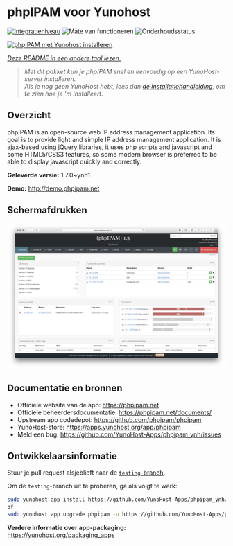 <!--
NB: Deze README is automatisch gegenereerd door <https://github.com/YunoHost/apps/tree/master/tools/readme_generator>
Hij mag NIET handmatig aangepast worden.
-->

# phpIPAM voor Yunohost

[![Integratieniveau](https://dash.yunohost.org/integration/phpipam.svg)](https://ci-apps.yunohost.org/ci/apps/phpipam/) ![Mate van functioneren](https://ci-apps.yunohost.org/ci/badges/phpipam.status.svg) ![Onderhoudsstatus](https://ci-apps.yunohost.org/ci/badges/phpipam.maintain.svg)

[![phpIPAM met Yunohost installeren](https://install-app.yunohost.org/install-with-yunohost.svg)](https://install-app.yunohost.org/?app=phpipam)

*[Deze README in een andere taal lezen.](./ALL_README.md)*

> *Met dit pakket kun je phpIPAM snel en eenvoudig op een YunoHost-server installeren.*  
> *Als je nog geen YunoHost hebt, lees dan [de installatiehandleiding](https://yunohost.org/install), om te zien hoe je 'm installeert.*

## Overzicht

phpIPAM is an open-source web IP address management application. Its goal is to provide light and simple IP address management application. It is ajax-based using jQuery libraries, it uses php scripts and javascript and some HTML5/CSS3 features, so some modern browser is preferred to be able to display javascript quickly and correctly.

**Geleverde versie:** 1.7.0~ynh1

**Demo:** <http://demo.phpipam.net>

## Schermafdrukken

![Schermafdrukken van phpIPAM](./doc/screenshots/dashboard.png)

## Documentatie en bronnen

- Officiele website van de app: <https://phpipam.net>
- Officiele beheerdersdocumentatie: <https://phpipam.net/documents/>
- Upstream app codedepot: <https://github.com/phpipam/phpipam>
- YunoHost-store: <https://apps.yunohost.org/app/phpipam>
- Meld een bug: <https://github.com/YunoHost-Apps/phpipam_ynh/issues>

## Ontwikkelaarsinformatie

Stuur je pull request alsjeblieft naar de [`testing`-branch](https://github.com/YunoHost-Apps/phpipam_ynh/tree/testing).

Om de `testing`-branch uit te proberen, ga als volgt te werk:

```bash
sudo yunohost app install https://github.com/YunoHost-Apps/phpipam_ynh/tree/testing --debug
of
sudo yunohost app upgrade phpipam -u https://github.com/YunoHost-Apps/phpipam_ynh/tree/testing --debug
```

**Verdere informatie over app-packaging:** <https://yunohost.org/packaging_apps>
